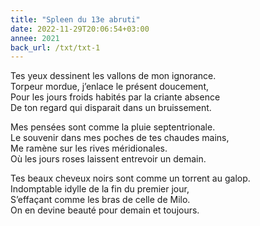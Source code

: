 ```yaml
---
title: "Spleen du 13e abruti"
date: 2022-11-29T20:06:54+03:00
annee: 2021
back_url: /txt/txt-1
---
```

Tes yeux dessinent les vallons de mon ignorance.  
Torpeur mordue, j’enlace le présent doucement,  
Pour les jours froids habités par la criante absence  
De ton regard qui disparait dans un bruissement.  

Mes pensées sont comme la pluie septentrionale.  
Le souvenir dans mes poches de tes chaudes mains,  
Me ramène sur les rives méridionales.   
Où les jours roses laissent entrevoir un demain. 

Tes beaux cheveux noirs sont comme un torrent au galop.  
Indomptable idylle de la fin du premier jour,  
S’effaçant comme les bras de celle de Milo.  
On en devine beauté pour demain et toujours.